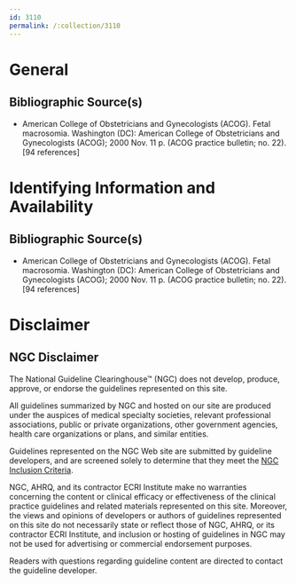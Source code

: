 ```yaml
---
id: 3110
permalink: /:collection/3110
---
```


# General

## Bibliographic Source(s)

- American College of Obstetricians and Gynecologists (ACOG). Fetal macrosomia. Washington (DC): American College of Obstetricians and Gynecologists (ACOG); 2000 Nov. 11 p. (ACOG practice bulletin; no. 22). [94 references]

# Identifying Information and Availability

## Bibliographic Source(s)

- American College of Obstetricians and Gynecologists (ACOG). Fetal macrosomia. Washington (DC): American College of Obstetricians and Gynecologists (ACOG); 2000 Nov. 11 p. (ACOG practice bulletin; no. 22). [94 references]

# Disclaimer

## NGC Disclaimer

The National Guideline Clearinghouse™ (NGC) does not develop, produce, approve, or endorse the guidelines represented on this site.

All guidelines summarized by NGC and hosted on our site are produced under the auspices of medical specialty societies, relevant professional associations, public or private organizations, other government agencies, health care organizations or plans, and similar entities.

Guidelines represented on the NGC Web site are submitted by guideline developers, and are screened solely to determine that they meet the [NGC Inclusion Criteria](/help-and-about/summaries/inclusion-criteria).

NGC, AHRQ, and its contractor ECRI Institute make no warranties concerning the content or clinical efficacy or effectiveness of the clinical practice guidelines and related materials represented on this site. Moreover, the views and opinions of developers or authors of guidelines represented on this site do not necessarily state or reflect those of NGC, AHRQ, or its contractor ECRI Institute, and inclusion or hosting of guidelines in NGC may not be used for advertising or commercial endorsement purposes.

Readers with questions regarding guideline content are directed to contact the guideline developer.

